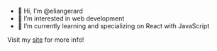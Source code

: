 - 👋 Hi, I’m @eliangerard
- 👀 I’m interested in web development
- 🌱 I’m currently learning and specializing on React with JavaScript

Visit my [site](https://eliangerard.me/) for more info!

<!---
eliangerard/eliangerard is a ✨ special ✨ repository because its `README.md` (this file) appears on your GitHub profile.
You can click the Preview link to take a look at your changes.
--->
